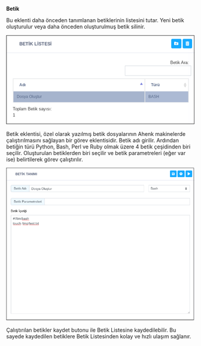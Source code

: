 **Betik**

Bu eklenti daha önceden tanımlanan betiklerinin listesini tutar. Yeni betik oluşturulur veya daha önceden oluşturulmuş betik silinir. 

![Betik Listesi](../images/betiktanimlari/betik_listesi.png)

Betik eklentisi, özel olarak yazılmış betik dosyalarının Ahenk makinelerde çalıştırılmasını sağlayan bir görev eklentisidir. Betik adı girilir. Ardından betiğin türü Python, Bash, Perl ve Ruby olmak üzere 4 betik çeşidinden biri seçilir. Oluşturulan betiklerden biri seçilir ve betik parametreleri (eğer var ise) belirtilerek görev çalıştırılır.

![Betik Tanımı](../images/betiktanimlari/betik_tanimi.png)

Çalıştırılan betikler kaydet butonu ile Betik Listesine kaydedilebilir. Bu sayede kaydedilen betiklere Betik Listesinden kolay ve hızlı ulaşım sağlanır.<link href=/lider2.0/assets/style.css rel=stylesheet></link>
